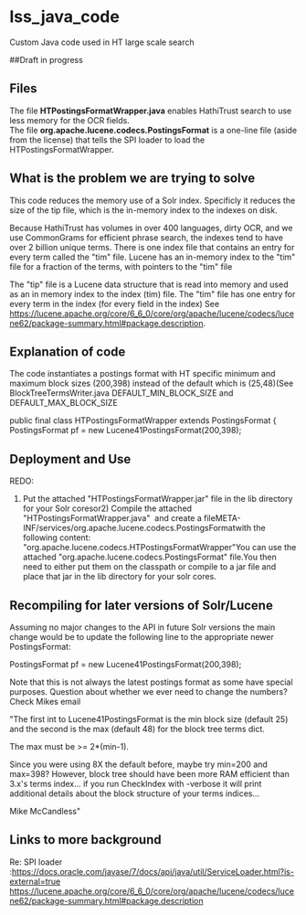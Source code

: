 # lss_java_code
Custom Java code used in HT large scale search

##Draft in progress


## Files
The file **HTPostingsFormatWrapper.java** enables HathiTrust search to use less memory for the OCR fields.  
The file **org.apache.lucene.codecs.PostingsFormat** is a one-line file (aside from the license) that tells the SPI loader to load the HTPostingsFormatWrapper.


## What is the problem we are trying to solve
This code reduces the memory use of a Solr index.  Specificly it reduces the size of the tip file, which is the in-memory index to the indexes on disk.

Because HathiTrust has volumes in over 400 languages, dirty OCR, and we use CommonGrams for efficient phrase search, the indexes tend to have over 2 billion unique terms.  There is one index file that contains an entry for every term called the "tim" file.  Lucene has an in-memory index to the "tim" file for a fraction of the terms, with pointers to the "tim" file


The "tip" file is a Lucene data structure that is read into memory and used as an in memory index to the index (tim) file. The "tim" file has one entry for every term in the index (for every field in the index) See https://lucene.apache.org/core/6_6_0/core/org/apache/lucene/codecs/lucene62/package-summary.html#package.description. 


## Explanation of code
The code instantiates a postings format with HT specific minimum and maximum block sizes (200,398) instead of the default which is (25,48)(See BlockTreeTermsWriter.java DEFAULT_MIN_BLOCK_SIZE and DEFAULT_MAX_BLOCK_SIZE

public  final class HTPostingsFormatWrapper extends PostingsFormat  {
     PostingsFormat pf = new Lucene41PostingsFormat(200,398);




## Deployment and Use
REDO:
1) Put the attached "HTPostingsFormatWrapper.jar" file in the lib directory for your Solr coresor2) Compile the attached "HTPostingsFormatWrapper.java"  and create a fileMETA-INF/services/org.apache.lucene.codecs.PostingsFormatwith the following content:	"org.apache.lucene.codecs.HTPostingsFormatWrapper"You can use the attached "org.apache.lucene.codecs.PostingsFormat" file.You then need to either put them on the classpath or compile to a jar file and place that jar in the lib directory for your solr cores.


## Recompiling for later versions of Solr/Lucene
Assuming no major changes to the API in future Solr versions the main change would be to update the following line to the appropriate newer PostingsFormat:

PostingsFormat pf = new Lucene41PostingsFormat(200,398);

Note that this is not always the latest postings format as some have special purposes.
Question about whether we ever need to change the numbers?
Check Mikes email

"The first int to Lucene41PostingsFormat is the min block size (default
25) and the second is the max (default 48) for the block tree terms
dict.

The max must be >= 2*(min-1).

Since you were using 8X the default before, maybe try min=200 and
max=398?  However, block tree should have been more RAM efficient than
3.x's terms index... if you run CheckIndex with -verbose it will print
additional details about the block structure of your terms indices...

Mike McCandless"


## Links to more background

Re: SPI loader :https://docs.oracle.com/javase/7/docs/api/java/util/ServiceLoader.html?is-external=true
https://lucene.apache.org/core/6_6_0/core/org/apache/lucene/codecs/lucene62/package-summary.html#package.description
